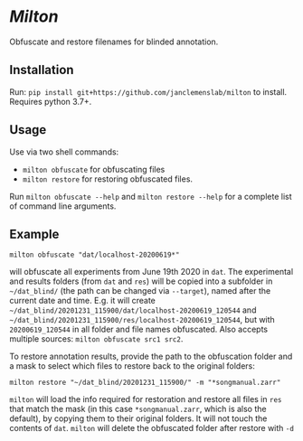 # _Milton_
Obfuscate and restore filenames for blinded annotation.

## Installation
Run: `pip install git+https://github.com/janclemenslab/milton` to install. Requires python 3.7+.

## Usage
Use via two shell commands:
- `milton obfuscate` for obfuscating files
- `milton restore` for restoring obfuscated files.

Run `milton obfuscate --help` and `milton restore --help` for a complete list of command line arguments.

## Example
```shell
milton obfuscate "dat/localhost-20200619*"
```
will obfuscate all experiments from June 19th 2020 in `dat`. The experimental and results folders (from `dat` and `res`) will be copied into a subfolder in `~/dat_blind/` (the path can be changed via `--target`), named after the current date and time. E.g. it will create `~/dat_blind/20201231_115900/dat/localhost-20200619_120544` and `~/dat_blind/20201231_115900/res/localhost-20200619_120544`, but with `20200619_120544` in all folder and file names obfuscated. Also accepts multiple sources: `milton obfuscate src1 src2`.

To restore annotation results, provide the path to the obfuscation folder and a mask to select which files to restore back to the original folders:
```shell
milton restore "~/dat_blind/20201231_115900/" -m "*songmanual.zarr"
```
`milton` will load the info required for restoration and restore all files in `res` that match the mask (in this case `*songmanual.zarr`, which is also the default), by copying them to their original folders. It will not touch the contents of `dat`. `milton` will delete the obfuscated folder after restore with `-d`


